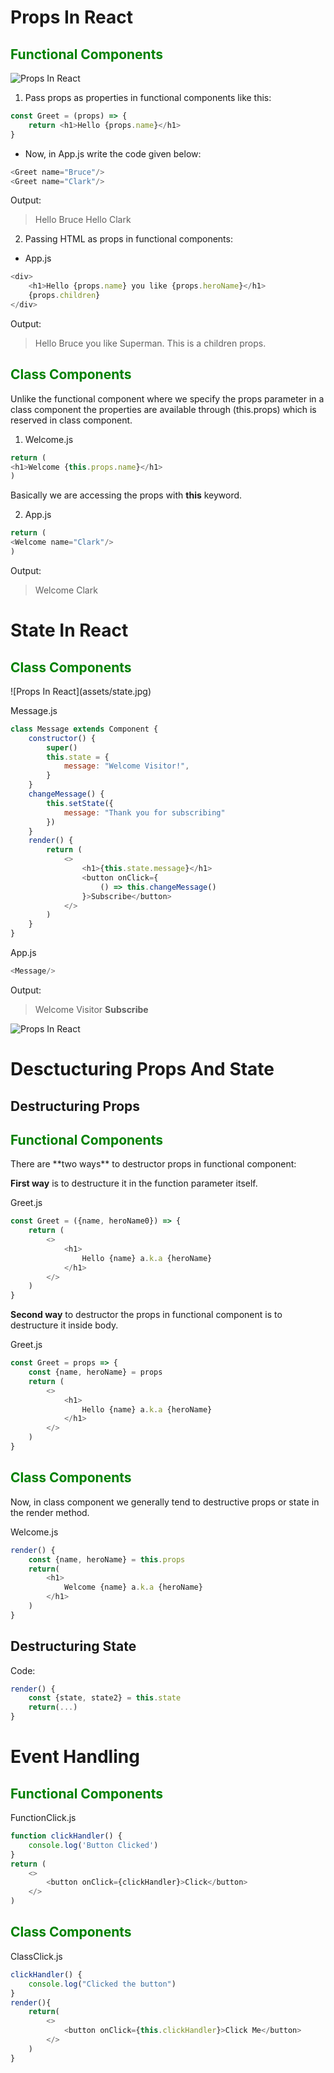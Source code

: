 # Props In React
 <h2 style="color:green;"> Functional Components </h2>

![Props In React](assets/props.jpg)

1. Pass props as properties in functional components like this:

```javascript
const Greet = (props) => {
    return <h1>Hello {props.name}</h1>
}
```

* Now, in App.js write the code given below:
```javascript
<Greet name="Bruce"/>
<Greet name="Clark"/>
```

Output:
> Hello Bruce
> Hello Clark

2. Passing HTML as props in functional components:
* App.js
```javascript
<div>
    <h1>Hello {props.name} you like {props.heroName}</h1>
    {props.children}
</div>
```

Output:
> Hello Bruce you like Superman.
> This is a children props.

 <h2 style="color:green;"> Class Components </h2>
Unlike the functional component where we specify the props parameter in a class component the properties are available through (this.props) which is reserved in class component.

1. Welcome.js
```javascript
return (
<h1>Welcome {this.props.name}</h1>
)
```

Basically we are accessing the props with **this** keyword.

2. App.js
```javascript
return (
<Welcome name="Clark"/>
)
```

Output:
> Welcome Clark

# State In React
 <h2 style="color:green;"> Class Components </h2>
![Props In React](assets/state.jpg)
 
Message.js

```javascript
class Message extends Component {
    constructor() {
        super()
        this.state = {
            message: "Welcome Visitor!",
        }
    }
    changeMessage() {
        this.setState({
            message: "Thank you for subscribing"
        })
    }
    render() {
        return (
            <>
                <h1>{this.state.message}</h1>
                <button onClick={
                    () => this.changeMessage()
                }>Subscribe</button>
            </>
        )
    }
}
```

App.js
```js
<Message/>
```

Output:
> Welcome Visitor
> **Subscribe**

![Props In React](assets/props_vs_state.png)

# Desctucturing Props And State

## Destructuring Props
 <h2 style="color:green;"> Functional Components </h2>
There are **two ways** to destructor props in functional component:

**First way** is to destructure it in the function parameter itself.

Greet.js
```js
const Greet = ({name, heroName0}) => {
	return (
		<>
			<h1>
				Hello {name} a.k.a {heroName}
			</h1>
		</>
	)
}
```

**Second way** to destructor the props in functional component is to destructure it inside body.

Greet.js
```js
const Greet = props => {
	const {name, heroName} = props
	return (
		<>
			<h1>
				Hello {name} a.k.a {heroName}
			</h1>	
		</>
	)
}
```

 <h2 style="color:green;"> Class Components </h2>
Now, in class component we generally tend to destructive props or state in the render method.

Welcome.js
```js
render() {
	const {name, heroName} = this.props
	return(
		<h1>
			Welcome {name} a.k.a {heroName} 
		</h1>
	)
}
```

## Destructuring State

Code:
```js
render() {
	const {state, state2} = this.state
	return(...)
}
```

# Event Handling

 <h2 style="color:green;"> Functional Components </h2>
FunctionClick.js

```js
function clickHandler() {
	console.log('Button Clicked')
}
return (
	<>
		<button onClick={clickHandler}>Click</button>
	</>
)
```

 <h2 style="color:green;"> Class Components </h2>
ClassClick.js

```js
clickHandler() {
	console.log("Clicked the button")
}
render(){
	return(
		<>
			<button onClick={this.clickHandler}>Click Me</button>
		</>
	)
}
```
